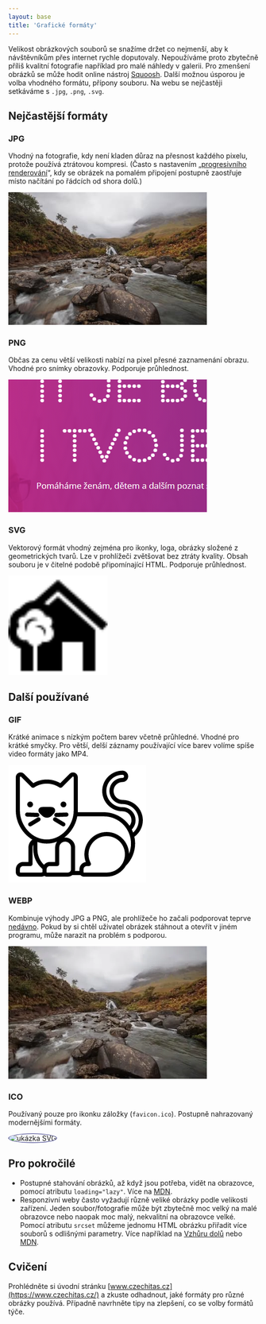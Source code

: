 ```yaml
---
layout: base
title: 'Grafické formáty'
---
```


Velikost obrázkových souborů se snažíme držet co nejmenší, aby k návštěvníkům přes internet rychle doputovaly. Nepoužíváme proto zbytečně příliš kvalitní fotografie například pro malé náhledy v galerii. Pro zmenšení obrázků se může hodit online nástroj [Squoosh](https://squoosh.app/). Další možnou úsporou je volba vhodného formátu, přípony souboru. Na webu se nejčastěji setkáváme s `.jpg`, `.png`, `.svg`.

## Nejčastější formáty

### JPG

Vhodný na fotografie, kdy není kladen důraz na přesnost každého pixelu, protože používá ztrátovou kompresi. (Často s nastavením „[progresivního renderování](https://www.google.com/search?q=progressive+jpeg&tbm=isch)“, kdy se obrázek na pomalém připojení postupně zaostřuje místo načítání po řádcích od shora dolů.)

![ukázka JPG](static/examples/stream.jpg)

### PNG

Občas za cenu větší velikosti nabízí na pixel přesné zaznamenání obrazu. Vhodné pro snímky obrazovky. Podporuje průhlednost.

![ukázka PNG](static/examples/czechitas.png)

### SVG

Vektorový formát vhodný zejména pro ikonky, loga, obrázky složené z geometrických tvarů. Lze v prohlížeči zvětšovat bez ztráty kvality. Obsah souboru je v čitelné podobě připomínající HTML. Podporuje průhlednost.

<style>
	@media (prefers-color-scheme: dark) {
		.house-svg {
			filter: invert(100%);
		}
	}
</style>
<img src="static/examples/house.svg" width="200" height="200" alt="ukázka SVG" class="house-svg">

## Další používané

### GIF

Krátké animace s nízkým počtem barev včetně průhledné. Vhodné pro krátké smyčky. Pro větší, delší záznamy používající více barev volíme spíše video formáty jako MP4.

![ukázka GIF](static/examples/kocka.gif)

### WEBP

Kombinuje výhody JPG a PNG, ale prohlížeče ho začali podporovat teprve [nedávno](https://caniuse.com/webp). Pokud by si chtěl uživatel obrázek stáhnout a otevřít v jiném programu, může narazit na problém s podporou.

![ukázka WEBP](static/examples/stream.webp)

### ICO

Používaný pouze pro ikonku záložky (`favicon.ico`). Postupně nahrazovaný modernějšími formáty.

<img src="static/examples/favicon.ico" width="48" height="48" alt="ukázka SVG" style="border: 1px solid #303182; border-radius: 50%;">

## Pro pokročilé

- Postupné stahování obrázků, až když jsou potřeba, vidět na obrazovce, pomocí atributu `loading="lazy"`. Více na [MDN](https://developer.mozilla.org/en-US/docs/Web/HTML/Element/img#loading).
- Responzivní weby často vyžadují různě veliké obrázky podle velikosti zařízení. Jeden soubor/fotografie může být zbytečně moc velký na malé obrazovce nebo naopak moc malý, nekvalitní na obrazovce velké. Pomocí atributu `srcset` můžeme jednomu HTML obrázku přiřadit více souborů s odlišnými parametry. Více například na [Vzhůru dolů](https://www.vzhurudolu.cz/prirucka/srcset-sizes) nebo [MDN](https://developer.mozilla.org/en-US/docs/Learn/HTML/Multimedia_and_embedding/Responsive_images).

## Cvičení

Prohlédněte si úvodní stránku [www.czechitas.cz](https://www.czechitas.cz/) a zkuste odhadnout, jaké formáty pro různé obrázky používá. Případně navrhněte tipy na zlepšení, co se volby formátů týče.
